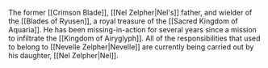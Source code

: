 The former <span class="miscellaneous">[[Crimson Blade]]</span>, <span class="people">[[Nel Zelpher|Nel's]]</span> father, and wielder of the <span class="miscellaneous">[[Blades of Ryusen]]</span>, a royal treasure of the <span class="political-bodies-places">[[Sacred Kingdom of Aquaria]]</span>.
He has been missing-in-action for several years since a mission to infiltrate the <span class="political-bodies-places">[[Kingdom of Airyglyph]]</span>.
All of the responsibilities that used to belong to <span class="people">[[Nevelle Zelpher|Nevelle]]</span> are currently being carried out by his daughter, <span class="people">[[Nel Zelpher|Nel]]</span>.